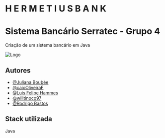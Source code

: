 
# H E R M E T I U S   B A N K 
# Sistema Bancário Serratec - Grupo 4

Criação de um sistema bancário em Java


![Logo](https://cdn.discordapp.com/attachments/1090076539602866176/1090353059290419340/326727009_876691460048247_1561125399909609359_n-removebg-preview-removebg-preview.png)


## Autores

- [@Juliana Boubée](https://www.github.com/boubeejul)
- [@caioOliveiraF](https://www.github.com/caioOliveiraF)
- [@Luis Felipe Hammes](https://www.github.com/lf-hammes)
- [@willtinoco97](https://www.github.com/willtinoco97)
- [@Rodrigo Bastos](https://www.github.com/bastosrodrigo)

## Stack utilizada

 Java

